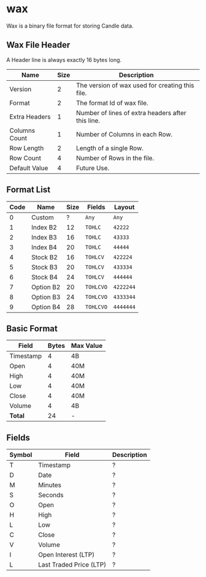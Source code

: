 
# wax

Wax is a binary file format for storing Candle data.



## Wax File Header
A Header line is always exactly 16 bytes long.

| Name | Size | Description |
| ---- | ---- | ---- |
| Version | 2 | The version of wax used for creating this file. |
| Format | 2 | The format Id of wax file. |
| Extra Headers | 1 | Number of lines of extra headers after this line. |
| Columns Count | 1 | Number of Columns in each Row. |
| Row Length | 2 | Length of a single Row. |
| Row Count | 4 | Number of Rows in the file. |
| Default Value | 4 | Future Use. |



## Format List

| Code | Name | Size | Fields | Layout |
| ---- | ---- | ---- | ---- | ---- |
|  0 | Custom     | ?  | `Any`      | `Any`        |
|  1 | Index B2   | 12 | `TOHLC`    | `42222`      |
|  2 | Index B3   | 16 | `TOHLC`    | `43333`      |
|  3 | Index B4   | 20 | `TOHLC`    | `44444`      |
|  4 | Stock B2   | 16 | `TOHLCV`   | `422224`     |
|  5 | Stock B3   | 20 | `TOHLCV`   | `433334`     |
|  6 | Stock B4   | 24 | `TOHLCV`   | `444444`     |
|  7 | Option B2  | 20 | `TOHLCVO`  | `4222244`    |
|  8 | Option B3  | 24 | `TOHLCVO`  | `4333344`    |
|  9 | Option B4  | 28 | `TOHLCVO`  | `4444444`    |



## Basic Format

| Field | Bytes | Max Value |
| ----- | ----- | --------- |
| Timestamp | 4  | 4B  |
| Open      | 4  | 40M |
| High      | 4  | 40M |
| Low       | 4  | 40M |
| Close     | 4  | 40M |
| Volume    | 4  | 4B  |
| **Total** | 24 | -   |



## Fields

| Symbol | Field | Description |
| ----- | ----- | ----- |
| T | Timestamp | ?|
| D | Date      | ? |
| M | Minutes   | ? |
| S | Seconds   | ? |
| O | Open      | ? |
| H | High      | ? |
| L | Low       | ? |
| C | Close     | ? |
| V | Volume    | ? |
| I | Open Interest (LTP)     | ? |
| L | Last Traded Price (LTP) | ? |


